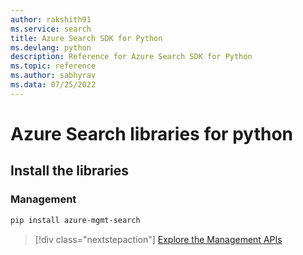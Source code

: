 ```yaml
---
author: rakshith91
ms.service: search
title: Azure Search SDK for Python
ms.devlang: python
description: Reference for Azure Search SDK for Python
ms.topic: reference
ms.author: sabhyrav
ms.data: 07/25/2022
---
```

# Azure Search libraries for python

## Install the libraries


### Management

```bash
pip install azure-mgmt-search
```
> [!div class="nextstepaction"]
> [Explore the Management APIs](/python/api/overview/azure/search/management)